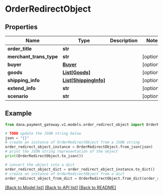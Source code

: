 # OrderRedirectObject


## Properties

Name | Type | Description | Notes
------------ | ------------- | ------------- | -------------
**order_title** | **str** |  | 
**merchant_trans_type** | **str** |  | [optional] 
**buyer** | [**Buyer**](Buyer.md) |  | [optional] 
**goods** | [**List[Goods]**](Goods.md) |  | [optional] 
**shipping_info** | [**List[ShippingInfo]**](ShippingInfo.md) |  | [optional] 
**extend_info** | **str** |  | [optional] 
**scenario** | **str** |  | [optional] 

## Example

```python
from dana.payment_gateway.v1.models.order_redirect_object import OrderRedirectObject

# TODO update the JSON string below
json = "{}"
# create an instance of OrderRedirectObject from a JSON string
order_redirect_object_instance = OrderRedirectObject.from_json(json)
# print the JSON string representation of the object
print(OrderRedirectObject.to_json())

# convert the object into a dict
order_redirect_object_dict = order_redirect_object_instance.to_dict()
# create an instance of OrderRedirectObject from a dict
order_redirect_object_from_dict = OrderRedirectObject.from_dict(order_redirect_object_dict)
```
[[Back to Model list]](../README.md#documentation-for-models) [[Back to API list]](../README.md#documentation-for-api-endpoints) [[Back to README]](../README.md)


